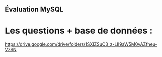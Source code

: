 ## Évaluation MySQL

# Les questions + base de données :

https://drive.google.com/drive/folders/1SXIZSuC3_z-LII9aW5M0yAZfheu-VzSN
